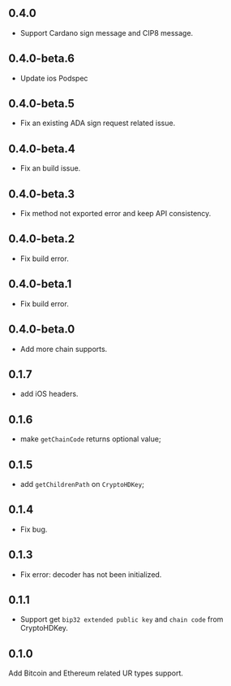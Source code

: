 ## 0.4.0
- Support Cardano sign message and CIP8 message.
## 0.4.0-beta.6
- Update ios Podspec
## 0.4.0-beta.5
- Fix an existing ADA sign request related issue.
## 0.4.0-beta.4
- Fix an build issue.
## 0.4.0-beta.3
- Fix method not exported error and keep API consistency. 
## 0.4.0-beta.2
- Fix build error.
## 0.4.0-beta.1
- Fix build error.
## 0.4.0-beta.0
- Add more chain supports.
## 0.1.7
- add iOS headers. 
## 0.1.6
- make `getChainCode` returns optional value;
## 0.1.5
- add `getChildrenPath` on `CryptoHDKey`;
## 0.1.4
- Fix bug.
## 0.1.3
- Fix error: decoder has not been initialized.
## 0.1.1
- Support get `bip32 extended public key` and `chain code` from CryptoHDKey.
## 0.1.0
Add Bitcoin and Ethereum related UR types support.
